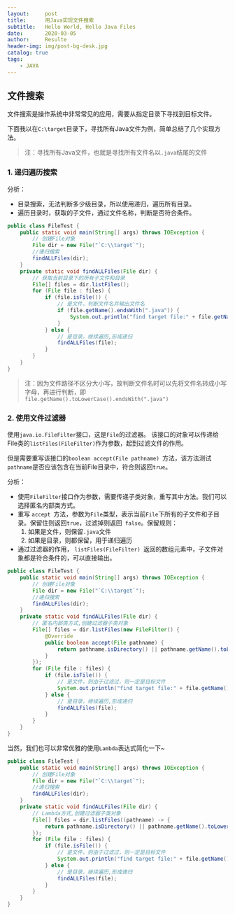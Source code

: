 ```yaml
---
layout:     post               
title:      用Java实现文件搜索               
subtitle:   Hello World, Hello Java Files 
date:       2020-03-05              
author:     Resulte                      
header-img: img/post-bg-desk.jpg  
catalog: true                       
tags:                               
    - JAVA
---
```


## 文件搜索

文件搜索是操作系统中非常常见的应用，需要从指定目录下寻找到目标文件。

下面我以在`C:\target`目录下，寻找所有Java文件为例，简单总结了几个实现方法。

> 注：寻找所有Java文件，也就是寻找所有文件名以`.java`结尾的文件

### **1. 递归遍历搜索**

分析：

- 目录搜索，无法判断多少级目录，所以使用递归，遍历所有目录。 
- 遍历目录时，获取的子文件，通过文件名称，判断是否符合条件。

```java
public class FileTest {
    public static void main(String[] args) throws IOException {
        // 创建File对象
        File dir = new File("`C:\\target`");
        //递归搜索
        findALLFiles(dir); 
    }
    private static void findALLFiles(File dir) {
        // 获取当前目录下的所有子文件和目录
        File[] files = dir.listFiles();
        for (File file : files) { 
            if (file.isFile()) { 
                // 是文件，判断文件名并输出文件名 
                if (file.getName().endsWith(".java")) { 
                    System.out.println("find target file:" + file.getName()); 
                } 
            } else { 
                // 是目录，继续遍历,形成递归 
                findALLFiles(file); 
            } 
        }
    }
}
```

> 注：因为文件路径不区分大小写，故判断文件名时可以先将文件名转成小写字母，再进行判断，即`file.getName().toLowerCase().endsWith(".java")` 

### **2. 使用文件过滤器**

使用`java.io.FileFilter`接口，这是`File`的过滤器。 该接口的对象可以传递给File类的` listFiles(FileFilter) `作为参数，起到过滤文件的作用。

但是需要重写该接口的`boolean accept(File pathname) `方法，该方法测试`pathname`是否应该包含在当前File目录中，符合则返回`true`。

分析：

- 使用`FileFilter`接口作为参数，需要传递子类对象，重写其中方法。我们可以选择匿名内部类方式。
- 重写 `accept `方法，参数为`File`类型，表示当前`File`下所有的子文件和子目录。保留住则返回`true`，过滤掉则返回` false`。保留规则：
  1. 如果是文件，则保留`.java`文件
  2. 如果是目录，则都保留，用于递归遍历
- 通过过滤器的作用， `listFiles(FileFilter) `返回的数组元素中，子文件对象都是符合条件的，可以直接输出。 

```java
public class FileTest {
    public static void main(String[] args) throws IOException {
        // 创建File对象
        File dir = new File("`C:\\target`");
        //递归搜索
        findALLFiles(dir); 
    }
    private static void findALLFiles(File dir) {
        // 匿名内部类方式,创建过滤器子类对象
        File[] files = dir.listFiles(new FileFilter() {
            @Override
            public boolean accept(File pathname) {
                return pathname.isDirectory() || pathname.getName().toLowerCase().endsWith(".java");
            }
        });
        for (File file : files) { 
            if (file.isFile()) { 
                // 是文件，则由于过滤过，则一定是目标文件 
                System.out.println("find target file:" + file.getName()); 
            } else { 
                // 是目录，继续遍历,形成递归 
                findALLFiles(file); 
            } 
        }
    }
}
```

当然，我们也可以非常优雅的使用`Lambda`表达式简化一下~

```java
public class FileTest {
    public static void main(String[] args) throws IOException {
        // 创建File对象
        File dir = new File("`C:\\target`");
        //递归搜索
        findALLFiles(dir); 
    }
    private static void findALLFiles(File dir) {
        // Lambda方式,创建过滤器子类对象
        File[] files = dir.listFiles((pathname) -> {
            return pathname.isDirectory() || pathname.getName().toLowerCase().endsWith(".java");
        });
        for (File file : files) { 
            if (file.isFile()) { 
                // 是文件，则由于过滤过，则一定是目标文件 
                System.out.println("find target file:" + file.getName()); 
            } else { 
                // 是目录，继续遍历,形成递归 
                findALLFiles(file); 
            } 
        }
    }
}
```

